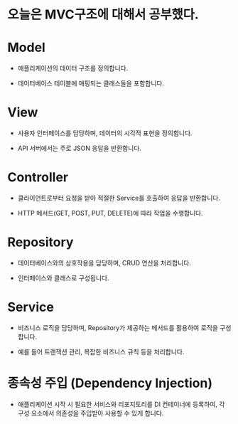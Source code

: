 # 오늘은 MVC구조에 대해서 공부했다.

# Model

- 애플리케이션의 데이터 구조를 정의합니다.

- 데이터베이스 테이블에 매핑되는 클래스들을 포함합니다.

# View

- 사용자 인터페이스를 담당하며, 데이터의 시각적 표현을 정의합니다.

- API 서버에서는 주로 JSON 응답을 반환합니다.

# Controller

- 클라이언트로부터 요청을 받아 적절한 Service를 호출하여 응답을 반환합니다.

- HTTP 메서드(GET, POST, PUT, DELETE)에 따라 작업을 수행합니다.

# Repository

- 데이터베이스와의 상호작용을 담당하며, CRUD 연산을 처리합니다.

- 인터페이스와 클래스로 구성됩니다.

# Service

- 비즈니스 로직을 담당하며, Repository가 제공하는 메서드를 활용하여 로직을 구성합니다.

- 예를 들어 트랜잭션 관리, 복잡한 비즈니스 규칙 등을 처리합니다.

# 종속성 주입 (Dependency Injection)

- 애플리케이션 시작 시 필요한 서비스와 리포지토리를 DI 컨테이너에 등록하여, 각 구성 요소에서 의존성을 주입받아 사용할 수 있게 합니다.
